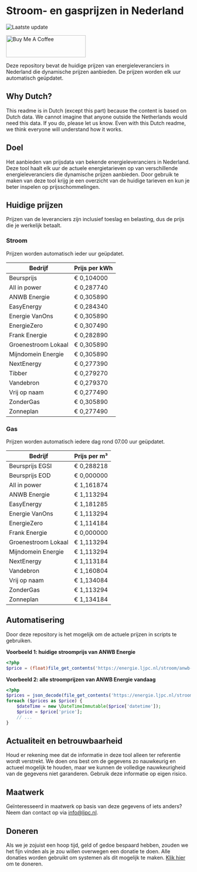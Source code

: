 # Stroom- en gasprijzen in Nederland

![Laatste update](https://img.shields.io/badge/laatste%20update-2024--05--16%2019%3A00%20CET-brightgreen)

<a href="https://www.buymeacoffee.com/Lars-" target="_blank"><img src="https://cdn.buymeacoffee.com/buttons/v2/default-orange.png" alt="Buy Me A Coffee" height="60" style="height: 60px !important;width: 217px !important;" ></a>

Deze repository bevat de huidige prijzen van energieleveranciers in Nederland die dynamische prijzen aanbieden. De prijzen worden elk uur automatisch geüpdatet.

## Why Dutch?

This readme is in Dutch (except this part) because the content is based on Dutch data. We cannot imagine that anyone outside the Netherlands would need this data. If you do, please let us know. Even with this Dutch readme, we think
everyone will understand how it works.

## Doel

Het aanbieden van prijsdata van bekende energieleveranciers in Nederland. Deze tool haalt elk uur de actuele energietarieven op van verschillende energieleveranciers die dynamische prijzen aanbieden. Door gebruik te maken van deze tool
krijg je een overzicht van de huidige tarieven en kun je beter inspelen op prijsschommelingen.

## Huidige prijzen

Prijzen van de leveranciers zijn inclusief toeslag en belasting, dus de prijs die je werkelijk betaalt.

### Stroom

Prijzen worden automatisch ieder uur geüpdatet.

 Bedrijf | Prijs per kWh 
---------|---------------
Beursprijs | € 0,104000
All in power | € 0,287740
ANWB Energie | € 0,305890
EasyEnergy | € 0,284340
Energie VanOns | € 0,305890
EnergieZero | € 0,307490
Frank Energie | € 0,282890
Groenestroom Lokaal | € 0,305890
Mijndomein Energie | € 0,305890
NextEnergy | € 0,277390
Tibber | € 0,279270
Vandebron | € 0,279370
Vrij op naam | € 0,277490
ZonderGas | € 0,305890
Zonneplan | € 0,277490


### Gas

Prijzen worden automatisch iedere dag rond 07.00 uur geüpdatet.

 Bedrijf | Prijs per m³ 
---------|--------------
Beursprijs EGSI | € 0,288218
Beursprijs EOD | € 0,000000
All in power | € 1,161874
ANWB Energie | € 1,113294
EasyEnergy | € 1,181285
Energie VanOns | € 1,113294
EnergieZero | € 1,114184
Frank Energie | € 0,000000
Groenestroom Lokaal | € 1,113294
Mijndomein Energie | € 1,113294
NextEnergy | € 1,113184
Vandebron | € 1,160804
Vrij op naam | € 1,134084
ZonderGas | € 1,113294
Zonneplan | € 1,134184


## Automatisering

Door deze repository is het mogelijk om de actuele prijzen in scripts te gebruiken.

**Voorbeeld 1: huidige stroomprijs van ANWB Energie**

```php
<?php
$price = (float)file_get_contents('https://energie.ljpc.nl/stroom/anwb-energie-nu.txt');

```

**Voorbeeld 2: alle stroomprijzen van ANWB Energie vandaag**

```php
<?php
$prices = json_decode(file_get_contents('https://energie.ljpc.nl/stroom/all-in-power-vandaag.json'),true);
foreach ($prices as $price) {
    $dateTime = new \DateTimeImmutable($price['datetime']);
    $price = $price['price'];
    // ...
}
```

## Actualiteit en betrouwbaarheid

Houd er rekening mee dat de informatie in deze tool alleen ter referentie wordt verstrekt. We doen ons best om de gegevens zo nauwkeurig en actueel mogelijk te houden, maar we kunnen de volledige nauwkeurigheid van de gegevens niet
garanderen. Gebruik deze informatie op eigen risico.

## Maatwerk

Geïnteresseerd in maatwerk op basis van deze gegevens of iets anders? Neem dan contact op
via [info@ljpc.nl](mailto:info@ljpc.nl?subject=Energie%20prijzen).

## Doneren

Als we je zojuist een hoop tijd, geld of gedoe bespaard hebben, zouden we het fijn vinden als je zou willen overwegen een
donatie te doen. Alle donaties worden gebruikt om systemen als dit mogelijk te
maken. [Klik hier](https://www.buymeacoffee.com/Lars-) om te doneren.
